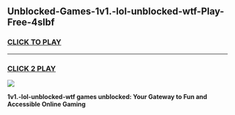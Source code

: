 
## Unblocked-Games-1v1.-lol-unblocked-wtf-Play-Free-4slbf
<h3>
<a href="https://premium76.site?title=1v1.-lol-unblocked-wtf&ref=18A1">CLICK TO PLAY</a></h3>
<hr>

<h3>
<a href="https://premium76.site?title=1v1.-lol-unblocked-wtf&ref=18A1">CLICK 2 PLAY</a>
  
</h3>

<a href="https://premium76.site?title=1v1.-lol-unblocked-wtf&ref=18A1"><img src="https://clearcache.store/games.png"></a>


**1v1.-lol-unblocked-wtf games unblocked: Your Gateway to Fun and Accessible Online Gaming**
